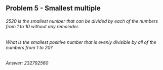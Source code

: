 ## Problem 5 - Smallest multiple

###### 2520 is the smallest number that can be divided by each of the numbers from 1 to 10 without any remainder.

###### What is the smallest positive number that is evenly divisible by all of the numbers from 1 to 20?

###### Answer: 232792560